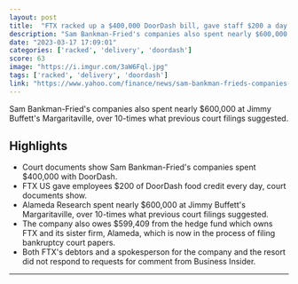 ```yaml
---
layout: post
title:  "FTX racked up a $400,000 DoorDash bill, gave staff $200 a day to spend on food deliveries"
description: "Sam Bankman-Fried's companies also spent nearly $600,000 at Jimmy Buffett's Margaritaville, over 10-times what previous court filings suggested."
date: "2023-03-17 17:09:01"
categories: ['racked', 'delivery', 'doordash']
score: 63
image: "https://i.imgur.com/3aW6Fql.jpg"
tags: ['racked', 'delivery', 'doordash']
link: "https://www.yahoo.com/finance/news/sam-bankman-frieds-companies-racked-095748631.html"
---
```


Sam Bankman-Fried's companies also spent nearly $600,000 at Jimmy Buffett's Margaritaville, over 10-times what previous court filings suggested.

## Highlights

- Court documents show Sam Bankman-Fried's companies spent $400,000 with DoorDash.
- FTX US gave employees $200 of DoorDash food credit every day, court documents show.
- Alameda Research spent nearly $600,000 at Jimmy Buffett's Margaritaville, over 10-times what previous court filings suggested.
- The company also owes $599,409 from the hedge fund which owns FTX and its sister firm, Alameda, which is now in the process of filing bankruptcy court papers.
- Both FTX's debtors and a spokesperson for the company and the resort did not respond to requests for comment from Business Insider.

---
